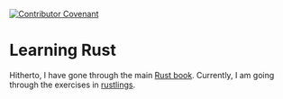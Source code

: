 [![Contributor Covenant](https://img.shields.io/badge/Contributor%20Covenant-2.1-4baaaa.svg)](code_of_conduct.md) 

# Learning Rust

Hitherto, I have gone through the main [Rust book](https://doc.rust-lang.org/stable/book/title-page.html).
Currently, I am going through the exercises in [rustlings](https://github.com/rust-lang/rustlings).
